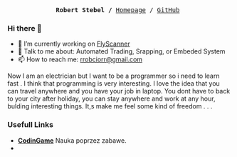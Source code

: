 <p><pre align="center">
<strong>Robert Stebel /</strong> <a href="http://www.robcior.cba.pl">Homepage</a> / <a href="https://github.com/rrobciorr">GitHub</a> </pre></p>

### Hi there 👋
- 🔭 I’m currently working on [FlyScanner](https://github.com/rrobcciorr) 
- 💬 Talk to me about: Automated Trading, Srapping, or Embeded System
- 📫 How to reach me: rrobciorr@gmail.com



Now I am an electrician but I want to be a programmer so i need to learn fast .
             I think that programming is very interesting.
             I love the idea that you can travel anywhere and you have your job in laptop. 
             You dont have to back to your city after holiday, you can stay anywhere and work at any hour, bulding interesting things.
             It,s make me feel some  kind of freedom . . .


### Usefull Links

- **[CodinGame](https://www.codingame.com/)** Nauka poprzez zabawe.
- 


